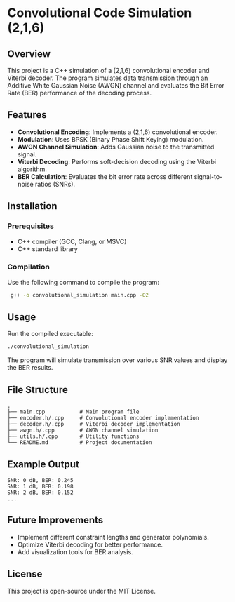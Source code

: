 # Convolutional Code Simulation (2,1,6)

## Overview
This project is a C++ simulation of a (2,1,6) convolutional encoder and Viterbi decoder. The program simulates data transmission through an Additive White Gaussian Noise (AWGN) channel and evaluates the Bit Error Rate (BER) performance of the decoding process.

## Features
- **Convolutional Encoding**: Implements a (2,1,6) convolutional encoder.
- **Modulation**: Uses BPSK (Binary Phase Shift Keying) modulation.
- **AWGN Channel Simulation**: Adds Gaussian noise to the transmitted signal.
- **Viterbi Decoding**: Performs soft-decision decoding using the Viterbi algorithm.
- **BER Calculation**: Evaluates the bit error rate across different signal-to-noise ratios (SNRs).

## Installation
### Prerequisites
- C++ compiler (GCC, Clang, or MSVC)
- C++ standard library

### Compilation
Use the following command to compile the program:
```sh
 g++ -o convolutional_simulation main.cpp -O2
```

## Usage
Run the compiled executable:
```sh
./convolutional_simulation
```
The program will simulate transmission over various SNR values and display the BER results.

## File Structure
```
.
├── main.cpp           # Main program file
├── encoder.h/.cpp     # Convolutional encoder implementation
├── decoder.h/.cpp     # Viterbi decoder implementation
├── awgn.h/.cpp        # AWGN channel simulation
├── utils.h/.cpp       # Utility functions
└── README.md          # Project documentation
```

## Example Output
```
SNR: 0 dB, BER: 0.245
SNR: 1 dB, BER: 0.198
SNR: 2 dB, BER: 0.152
...
```

## Future Improvements
- Implement different constraint lengths and generator polynomials.
- Optimize Viterbi decoding for better performance.
- Add visualization tools for BER analysis.

## License
This project is open-source under the MIT License.

